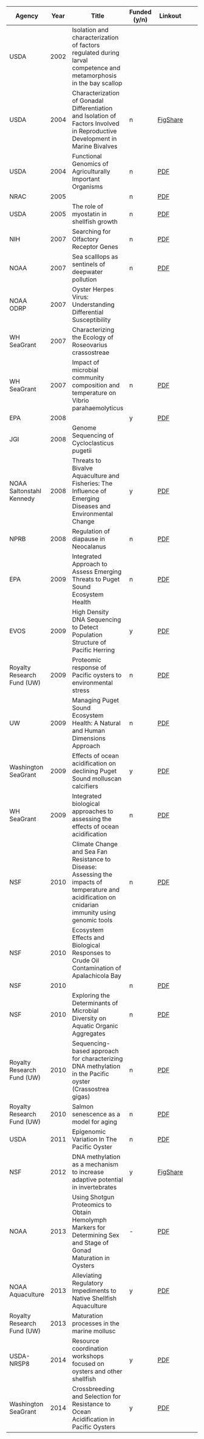 | Agency                     | Year | Title                                                                                                                                              | Funded (y/n) | Linkout                                                                                   |   |   |
|----------------------------|------|----------------------------------------------------------------------------------------------------------------------------------------------------|--------------|-------------------------------------------------------------------------------------------|---|---|
| USDA                       | 2002 | Isolation and characterization of factors regulated during larval competence and metamorphosis in the bay scallop                                  |              |                                                                                           |   |   |
| USDA                       | 2004 | Characterization of Gonadal Differentiation and Isolation of Factors Involved in Reproductive Development in Marine Bivalves                       | n            | [FigShare](http://dx.doi.org/10.6084/m9.figshare.97672)                                   |   |   |
| USDA                       | 2004 | Functional Genomics of Agriculturally Important Organisms                                                                                          | n            | [PDF](http://eagle.fish.washington.edu/trilobite/Proposal_Database/USDA_Fun_2004.pdf)     |   |   |
| NRAC                       | 2005 |                                                                                                                                                    | n            | [PDF](http://eagle.fish.washington.edu/trilobite/Proposal_Database/NRAC_QPX2005.pdf)      |   |   |
| USDA                       | 2005 | The role of myostatin in shellfish growth                                                                                                          | n            | [PDF](http://eagle.fish.washington.edu/trilobite/Proposal_Database/USDA_shell_myo.pdf)    |   |   |
| NIH                        | 2007 | Searching for Olfactory Receptor Genes                                                                                                             | n            | [PDF](http://eagle.fish.washington.edu/trilobite/Proposal_Database/NIH_2007.pdf)          |   |   |
| NOAA                       | 2007 | Sea scalllops as sentinels of deepwater pollution                                                                                                  | n            | [PDF](http://eagle.fish.washington.edu/trilobite/Proposal_Database/COHH_Scallop.pdf)      |   |   |
| NOAA ODRP                  | 2007 | Oyster Herpes Virus: Understanding Differential Susceptibility                                                                                     |              |                                                                                           |   |   |
| WH SeaGrant                | 2007 | Characterizing the Ecology of Roseovarius crassostreae                                                                                             |              |                                                                                           |   |   |
| WH SeaGrant                | 2007 | Impact of microbial community composition and temperature on Vibrio parahaemolyticus                                                               | n            | [PDF](http://eagle.fish.washington.edu/trilobite/Proposal_Database/WHSG_COHH_vibrio.pdf)  |   |   |
| EPA                        | 2008 |                                                                                                                                                    | y            | [PDF](http://eagle.fish.washington.edu/trilobite/Proposal_Database/Gavery_EPA.pdf)        |   |   |
| JGI                        | 2008 | Genome Sequencing of Cycloclasticus pugetii                                                                                                        |              |                                                                                           |   |   |
| NOAA Saltonstahl Kennedy   | 2008 | Threats to Bivalve Aquaculture and Fisheries: The Influence of Emerging Diseases and Environmental Change                                          | y            | [PDF](http://eagle.fish.washington.edu/trilobite/Proposal_Database/OA_NOAA_SK.pdf)        |   |   |
| NPRB                       | 2008 | Regulation of diapause in Neocalanus                                                                                                               | n            | [PDF](http://eagle.fish.washington.edu/trilobite/Proposal_Database/NPRB_Copepod.pdf)      |   |   |
| EPA                        | 2009 | Integrated Approach to Assess Emerging Threats to Puget Sound Ecosystem Health                                                                     | n            | [PDF](http://eagle.fish.washington.edu/trilobite/Proposal_Database/EPA_Emerg2009.pdf)     |   |   |
| EVOS                       | 2009 | High Density DNA Sequencing to Detect Population Structure of Pacific Herring                                                                      | y            | [PDF](http://eagle.fish.washington.edu/trilobite/Proposal_Database/Exxon_Herring.pdf)     |   |   |
| Royalty Research Fund (UW) | 2009 | Proteomic response of Pacific oysters to environmental stress                                                                                      | n            | [PDF](http://eagle.fish.washington.edu/trilobite/Proposal_Database/RRF_Prot2009.pdf)      |   |   |
| UW                         | 2009 | Managing Puget Sound Ecosystem Health: A Natural and Human Dimensions Approach                                                                     | n            | [PDF](http://eagle.fish.washington.edu/trilobite/Proposal_Database/EnvIns_Social.pdf)     |   |   |
| Washington SeaGrant        | 2009 | Effects of ocean acidification on declining Puget Sound molluscan calcifiers                                                                       | y            | [PDF](http://eagle.fish.washington.edu/trilobite/Proposal_Database/OA_WSG_2009.pdf)       |   |   |
| WH SeaGrant                | 2009 | Integrated biological approaches to assessing the effects of ocean acidification                                                                   | n            | [PDF](http://eagle.fish.washington.edu/trilobite/Proposal_Database/WHSG_OA.pdf)           |   |   |
| NSF                        | 2010 | Climate Change and Sea Fan Resistance to Disease: Assessing the impacts of temperature and acidification on cnidarian immunity using genomic tools | n            | [PDF](http://eagle.fish.washington.edu/trilobite/Proposal_Database/NSF_Coral_2010.pdf)    |   |   |
| NSF                        | 2010 | Ecosystem Effects and Biological Responses to Crude Oil Contamination of Apalachicola Bay                                                          |              |                                                                                           |   |   |
| NSF                        | 2010 |                                                                                                                                                    | n            | [PDF](http://eagle.fish.washington.edu/trilobite/Proposal_Database/NSF_OA2010.pdf)        |   |   |
| NSF                        | 2010 | Exploring the Determinants of Microbial Diversity on Aquatic Organic Aggregates                                                                    | n            | [PDF](http://eagle.fish.washington.edu/trilobite/Proposal_Database/NSF_Biodiv.pdf)        |   |   |
| Royalty Research Fund (UW) | 2010 | Sequencing-based approach for characterizing DNA methylation in the Pacific oyster (Crassostrea gigas)                                             | n            | [PDF](http://eagle.fish.washington.edu/trilobite/Proposal_Database/RRF_Cg_Epi2010.pdf)    |   |   |
| Royalty Research Fund (UW) | 2010 | Salmon senescence as a model for aging                                                                                                             | n            | [PDF](http://eagle.fish.washington.edu/trilobite/Proposal_Database/RRF_Senesc2010.pdf)    |   |   |
| USDA                       | 2011 | Epigenomic Variation In The Pacific Oyster                                                                                                         | n            | [PDF](http://eagle.fish.washington.edu/trilobite/Proposal_Database/USDA_Cg_Epi2011.pdf)   |   |   |
| NSF                        | 2012 | DNA methylation as a mechanism to increase adaptive potential in invertebrates                                                                     | y            | [FigShare](http://dx.doi.org/10.6084/m9.figshare.97107)                                   |   |   |
| NOAA                       | 2013 | Using Shotgun Proteomics to Obtain Hemolymph Markers for Determining Sex and Stage of Gonad Maturation in Oysters                                  | -            | [PDF](http://eagle.fish.washington.edu/trilobite/Proposal_Database/Proteomic_CgRepro.pdf) |   |   |
| NOAA Aquaculture           | 2013 | Alleviating Regulatory Impediments to Native Shellfish Aquaculture                                                                                 | y            | [PDF](http://eagle.fish.washington.edu/trilobite/Proposal_Database/OlyNOAA_2013.pdf)      |   |   |
| Royalty Research Fund (UW) | 2013 | Maturation processes in the marine mollusc                                                                                                         |              |                                                                                           |   |   |
| USDA-NRSP8                 | 2014 | Resource coordination workshops focused on oysters and other shellfish                                                                             | y            | [PDF](http://eagle.fish.washington.edu/trilobite/Proposal_Database/NRSP8_Oyster.pdf)      |   |   |
| Washington SeaGrant        | 2014 | Crossbreeding and Selection for Resistance to Ocean Acidification in Pacific Oysters                                                               | y            | [PDF](http://eagle.fish.washington.edu/trilobite/Proposal_Database/DavisWSG_2014.pdf)     |   |   |
